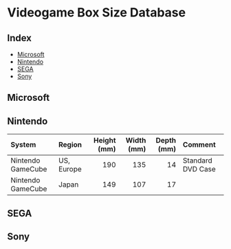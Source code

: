 # Videogame Box Size Database

<!-- Please keep alphabetical order throughout the database -->

## Index

* [Microsoft](#microsoft)
* [Nintendo](#nintendo)
* [SEGA](#sega)
* [Sony](#sony)

## Microsoft

## Nintendo

| System            | Region     | Height (mm) | Width (mm) | Depth (mm) | Comment           |
|:------------------|:-----------|------------:|-----------:|-----------:|:------------------|
| Nintendo GameCube | US, Europe |         190 |        135 |         14 | Standard DVD Case |
| Nintendo GameCube | Japan      |         149 |        107 |         17 |                   |

## SEGA

## Sony
